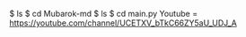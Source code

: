 $ ls
$ cd Mubarok-md
$ ls
$ cd main.py
Youtube = https://youtube.com/channel/UCETXV_bTkC66ZY5aU_UDJ_A
